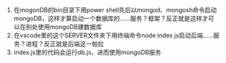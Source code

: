 1. 在mogonDB的bin目录下用power shell先后以mongod、mongosh命令启动mongoDB，这样才算启动一个数据库的……服务？框架？反正就是这样才可以在别处使用mongoDB建数据库
2. 在vscode里的这个SERVER文件夹下用终端命令node index.js启动后端……服务？进程？反正就是后端这一帕拉
3. index.js里的代码会运行db.js，进而使用mongoDB服务